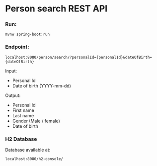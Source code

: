 # Person search REST API
### Run:
```
mvnw spring-boot:run
```
### Endpoint:
```
localhost:8080/person/search/?personalId={personalId}&dateOfBirth={dateOfBirth}
```

Input:
- Personal Id
- Date of birth (YYYY-mm-dd)

Output:
- Personal Id
- First name
- Last name
- Gender (Male / female)
- Date of birth

### H2 Database
Database available at:
```
localhost:8080/h2-console/
```

